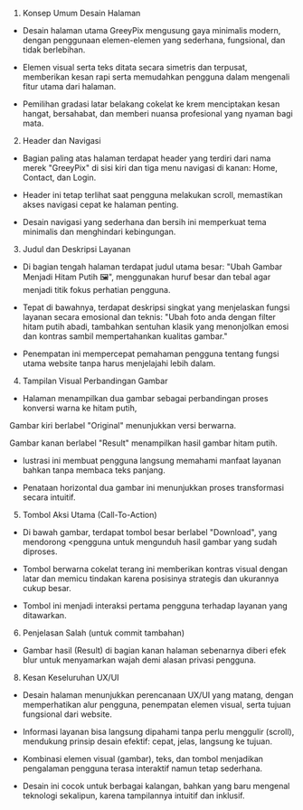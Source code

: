 1. Konsep Umum Desain Halaman
-	Desain halaman utama GreeyPix mengusung gaya minimalis modern, dengan penggunaan elemen-elemen yang sederhana, fungsional, dan tidak berlebihan.

-	Elemen visual serta teks ditata secara simetris dan terpusat, memberikan kesan rapi serta memudahkan pengguna dalam mengenali fitur utama dari halaman.

-	Pemilihan gradasi latar belakang cokelat ke krem menciptakan kesan hangat, bersahabat, dan memberi nuansa profesional yang nyaman bagi mata.

2. Header dan Navigasi
- Bagian paling atas halaman terdapat header yang terdiri dari nama merek "GreeyPix" di sisi kiri dan tiga menu navigasi di kanan: Home, Contact, dan Login.

- Header ini tetap terlihat saat pengguna melakukan scroll, memastikan akses navigasi cepat ke halaman penting.

- Desain navigasi yang sederhana dan bersih ini memperkuat tema minimalis dan menghindari kebingungan.

3. Judul dan Deskripsi Layanan
- Di bagian tengah halaman terdapat judul utama besar:
"Ubah Gambar Menjadi Hitam Putih 🖼️", menggunakan huruf besar dan tebal agar menjadi titik fokus perhatian pengguna.

- Tepat di bawahnya, terdapat deskripsi singkat yang menjelaskan fungsi layanan secara emosional dan teknis:
"Ubah foto anda dengan filter hitam putih abadi, tambahkan sentuhan klasik yang menonjolkan emosi dan kontras sambil mempertahankan kualitas gambar."

- Penempatan ini mempercepat pemahaman pengguna tentang fungsi utama website tanpa harus menjelajahi lebih dalam.

4. Tampilan Visual Perbandingan Gambar
- Halaman menampilkan dua gambar sebagai perbandingan proses konversi warna ke hitam putih,

Gambar kiri berlabel "Original" menunjukkan versi berwarna.

Gambar kanan berlabel "Result" menampilkan hasil gambar hitam putih.

- lustrasi ini membuat pengguna langsung memahami manfaat layanan bahkan tanpa membaca teks panjang.

- Penataan horizontal dua gambar ini menunjukkan proses transformasi secara intuitif.

5. Tombol Aksi Utama (Call-To-Action)
- Di bawah gambar, terdapat tombol besar berlabel "Download", yang mendorong <pengguna untuk mengunduh hasil gambar yang sudah diproses.

- Tombol berwarna cokelat terang ini memberikan kontras visual dengan latar dan memicu tindakan karena posisinya strategis dan ukurannya cukup besar.

- Tombol ini menjadi interaksi pertama pengguna terhadap layanan yang ditawarkan.

6. Penjelasan Salah (untuk commit tambahan) 
- Gambar hasil (Result) di bagian kanan halaman sebenarnya diberi efek blur untuk menyamarkan wajah demi alasan privasi pengguna.

8. Kesan Keseluruhan UX/UI
- Desain halaman menunjukkan perencanaan UX/UI yang matang, dengan memperhatikan alur pengguna, penempatan elemen visual, serta tujuan fungsional dari website.

- Informasi layanan bisa langsung dipahami tanpa perlu menggulir (scroll), mendukung prinsip desain efektif: cepat, jelas, langsung ke tujuan.

- Kombinasi elemen visual (gambar), teks, dan tombol menjadikan pengalaman pengguna terasa interaktif namun tetap sederhana.

- Desain ini cocok untuk berbagai kalangan, bahkan yang baru mengenal teknologi sekalipun, karena tampilannya intuitif dan inklusif.







